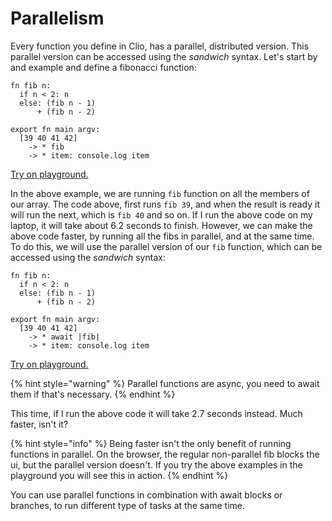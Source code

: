 # Parallelism

Every function you define in Clio, has a parallel, distributed version. This parallel version can be accessed using the _sandwich_ syntax. Let's start by and example and define a fibonacci function:

```text
fn fib n:
  if n < 2: n
  else: (fib n - 1)
      + (fib n - 2)

export fn main argv:
  [39 40 41 42]
    -> * fib
    -> * item: console.log item
```

[Try on playground.](https://clio-playground.pouyae.vercel.app/?code=fn%20fib%20n%3A%0A%20%20if%20n%20%3C%202%3A%20n%0A%20%20else%3A%20%28fib%20n%20-%201%29%0A%20%20%20%20%20%20%2B%20%28fib%20n%20-%202%29%0A%0Aexport%20fn%20main%20argv%3A%0A%20%20%5B39%2040%2041%2042%5D%0A%20%20%20%20-%3E%20*%20fib%0A%20%20%20%20-%3E%20*%20item%3A%20console.log%20item)

In the above example, we are running `fib` function on all the members of our array. The code above, first runs `fib 39`, and when the result is ready it will run the next, which is `fib 40` and so on. If I run the above code on my laptop, it will take about 6.2 seconds to finish. However, we can make the above code faster, by running all the fibs in parallel, and at the same time. To do this, we will use the parallel version of our `fib` function, which can be accessed using the _sandwich_ syntax:

```text
fn fib n:
  if n < 2: n
  else: (fib n - 1)
      + (fib n - 2)

export fn main argv:
  [39 40 41 42]
    -> * await |fib|
    -> * item: console.log item
```

[Try on playground.](https://clio-playground.pouyae.vercel.app/?code=fn%20fib%20n%3A%0A%20%20if%20n%20%3C%202%3A%20n%0A%20%20else%3A%20%28fib%20n%20-%201%29%0A%20%20%20%20%20%20%2B%20%28fib%20n%20-%202%29%0A%0Aexport%20fn%20main%20argv%3A%0A%20%20%5B39%2040%2041%2042%5D%0A%20%20%20%20-%3E%20*%20await%20%7Cfib%7C%0A%20%20%20%20-%3E%20*%20item%3A%20console.log%20item)

{% hint style="warning" %}
Parallel functions are async, you need to await them if that's necessary.
{% endhint %}

This time, if I run the above code it will take 2.7 seconds instead. Much faster, isn't it?

{% hint style="info" %}
Being faster isn't the only benefit of running functions in parallel. On the browser, the regular non-parallel fib blocks the ui, but the parallel version doesn't. If you try the above examples in the playground you will see this in action.
{% endhint %}

You can use parallel functions in combination with await blocks or branches, to run different type of tasks at the same time.

